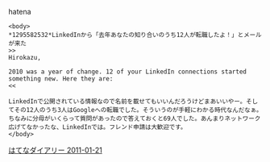 
hatena

```
<body>
*1295582532*LinkedInから「去年あなたの知り合いのうち12人が転職したよ！」とメールが来た
>>
Hirokazu,

2010 was a year of change. 12 of your LinkedIn connections started something new. Here they are: 
<<

LinkedInで公開されている情報なので名前を載せてもいいんだろうけどまあいいやー。そしてその12人のうち3人はGoogleへの転職でした。そういうのが手軽にわかる時代なんだなぁ。ちなみに分母がいくらって質問があったので答えておくと69人でした。あんまりネットワーク広げてなかったな、LinkedInでは。フレンド申請は大歓迎です。
</body>
```


[はてなダイアリー 2011-01-21](https://nishiohirokazu.hatenadiary.org/archive/2011/01/21)